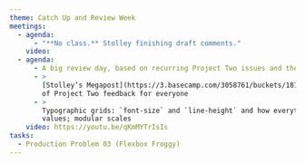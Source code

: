 ```yaml
---
theme: Catch Up and Review Week
meetings:
  - agenda:
      - "**No class.** Stolley finishing draft comments."
    video:
  - agenda:
      - A big review day, based on recurring Project Two issues and the Week Eleven Q&A thread
      - >
        [Stolley’s Megapost](https://3.basecamp.com/3058761/buckets/18157789/message_boards/2891782466)
        of Project Two feedback for everyone
      - >
        Typographic grids: `font-size` and `line-height` and how everything comes back to those two
        values; modular scales
    video: https://youtu.be/qKmMYTrIsIs
tasks:
  - Production Problem 03 (Flexbox Froggy)
---
```

